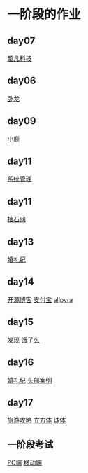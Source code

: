 # 一阶段的作业
## day07
<a href='https://nini7059nini.github.io/%E8%B6%85%E5%87%A1%E7%A7%91%E6%8A%80/code/html/%E8%B6%85%E5%87%A1%E6%8A%80%E6%9C%AF.html'>超凡科技</a>
## day06
<a href='https://nini7059nini.github.io/day05/code/html/%E5%8D%A7%E9%BE%99.html'>卧龙</a>

## day09
<a href='https://nini7059nini.github.io/day09/code/html/%E5%B0%8F%E9%B9%BF.html'>小鹿</a>

## day11
<a href='https://nini7059nini.github.io/day11/code/html/系统管理.html'>系统管理</a>
## day11
<a href='https://nini7059nini.github.io/day12/code/html/捜石网.html'>捜石网</a>

## day13
<a href='https://nini7059nini.github.io/day13/html/%E5%A9%9A%E7%A4%BC%E7%BA%AA.html'>婚礼纪</a>


## day14
<a href='https://nini7059nini.github.io/day14/code/html/开源博客.html'>开源博客</a>
<a href='https://nini7059nini.github.io/day14/code/html/zhifubao.html'>支付宝</a>
<a href='https://nini7059nini.github.io/day14/code/html/allpyra.html'>allpyra</a>

## day15
<a href='https://nini7059nini.github.io/day15/code/html/发现.html'>发现</a>
<a href='https://nini7059nini.github.io/day15/code/html/饿了么.html'>饿了么</a>

## day16
<a href='https://nini7059nini.github.io/day16/code/html/婚礼纪.html'>婚礼纪</a>
<a href='https://nini7059nini.github.io/day16/code/html/360bg.html'>头部案例</a>

## day17
<a href='https://nini7059nini.github.io/day17/code/html/旅游攻略.html'>旅游攻略</a>
<a href='https://nini7059nini.github.io/day17/code/html/立方体.html'>立方体</a>
<a href='https://nini7059nini.github.io/day17/code/html/球体.html'>球体</a>

## 一阶段考试
<a href='https://nini7059nini.github.io/一阶段考试/code/html/pc端.html'>PC端</a>
<a href='https://nini7059nini.github.io/一阶段考试/code/html/移动端.html'>移动端</a>
